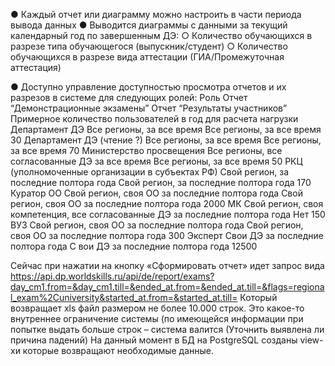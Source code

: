 ●	Каждый отчет или диаграмму можно настроить в части периода вывода данных
●	Выводится диаграммы с данными за текущий календарный год по завершенным ДЭ:
    ○	Количество обучающихся в разрезе типа обучающегося (выпускник/студент)
    ○	Количество обучающихся в разрезе вида аттестации (ГИА/Промежуточная аттестация)

●	Доступно управление доступностью просмотра отчетов и их разрезов в системе для следующих ролей:
Роль	                    Отчет “Демонстрационные экзамены”	                        Отчет “Результаты участников”	        Примерное количество пользователей в год для расчета нагрузки
Департамент ДЭ	            Все регионы, за все время	                                Все регионы, за все время	            30
Департамент ДЭ (чтение ?)	Все регионы, за все время	                                Все регионы, за все время	            70
Министерство просвещения	Все регионы, все согласованные ДЭ за все время	            Все регионы, за все время	            50
РКЦ (уполномоченные организации в субъектах РФ)
	                        Свой регион, за последние полтора года	                    Свой регион, за последние полтора года	170
Куратор ОО	                Свой регион, своя ОО за последние полтора года	            Свой регион, своя ОО за последние полтора года	2000
МК	                        Свой регион, своя компетенция, все согласованные ДЭ за последние полтора года	Нет	150
ВУЗ	                        Свой регион, своя ОО за последние полтора года	            Свой регион, своя ОО за последние полтора года	300
Эксперт	                    Свои ДЭ за последние полтора года	            С           вои ДЭ за последние полтора года	12500


Сейчас при нажатии на кнопку «Сформировать отчет» идет запрос вида 
https://api.dp.worldskills.ru/api/de/report/exams?day_cm1.from=&day_cm1.till=&ended_at.from=&ended_at.till=&flags=regional_exam%2Cuniversity&started_at.from=&started_at.till=
Который возвращает xls файл размером не более 10.000 строк. Это какое-то внутреннее ограничение системы (по имеющейся информации при попытке выдать больше строк – система валится (Уточнить выявлена ли причина падений)
На данный момент в БД на PostgreSQL созданы view-хи которые возвращают необходимые данные. 

